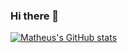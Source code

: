 ### Hi there 👋

[![Matheus's GitHub stats](https://github-readme-stats.vercel.app/api?username=matheusgiove&theme=dark&show_icons=true)](https://github.com/matheusgiove/github-readme-stats)
